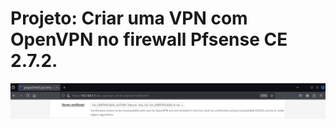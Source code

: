 # Projeto: Criar uma VPN com OpenVPN no firewall Pfsense CE 2.7.2.

![image.png](images/image.png)

